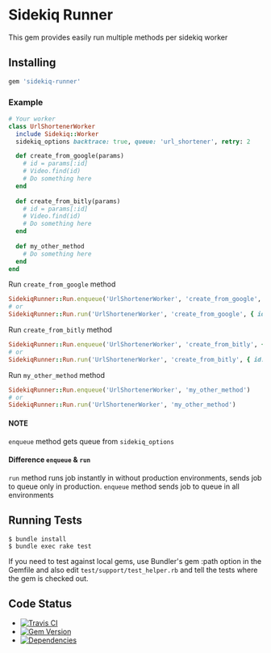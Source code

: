 # Sidekiq Runner

This gem provides easily run multiple methods per sidekiq worker

## Installing

```ruby
gem 'sidekiq-runner'
```

### Example
```ruby
# Your worker
class UrlShortenerWorker
  include Sidekiq::Worker
  sidekiq_options backtrace: true, queue: 'url_shortener', retry: 2

  def create_from_google(params)
    # id = params[:id]
    # Video.find(id)
    # Do something here
  end
  
  def create_from_bitly(params)
    # id = params[:id]
    # Video.find(id)
    # Do something here
  end
  
  def my_other_method
    # Do something here
  end
end
```


Run `create_from_google` method

```ruby
SidekiqRunner::Run.enqueue('UrlShortenerWorker', 'create_from_google', { id: 1, my_other_arg: 2 })
# or
SidekiqRunner::Run.run('UrlShortenerWorker', 'create_from_google', { id: 1, my_other_arg: 2 })
```

Run `create_from_bitly` method

```ruby
SidekiqRunner::Run.enqueue('UrlShortenerWorker', 'create_from_bitly', { id: 1, my_other_arg: 2 })
# or
SidekiqRunner::Run.run('UrlShortenerWorker', 'create_from_bitly', { id: 1, my_other_arg: 2 })
```

Run `my_other_method` method

```ruby
SidekiqRunner::Run.enqueue('UrlShortenerWorker', 'my_other_method')
# or
SidekiqRunner::Run.run('UrlShortenerWorker', 'my_other_method')
```

#### NOTE

`enqueue` method gets queue from `sidekiq_options`

#### Difference `enqueue` & `run`

`run` method runs job instantly in without production environments, sends job to queue only in production. `enqueue` method  sends job to queue in all environments

## Running Tests

    $ bundle install
    $ bundle exec rake test

If you need to test against local gems, use Bundler's gem :path option in the Gemfile and also edit `test/support/test_helper.rb` and tell the tests where the gem is checked out.

## Code Status

* [![Travis CI]()]()
* [![Gem Version]()]()
* [![Dependencies]()]()
